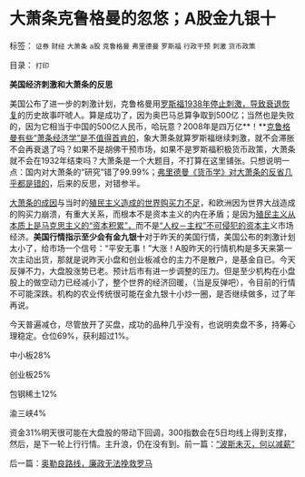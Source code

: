 # 大萧条克鲁格曼的忽悠；A股金九银十

标签： `证券` `财经` `大萧条` `a股` `克鲁格曼` `弗里德曼` `罗斯福` `行政干预` `刺激` `货币政策` 

目录： `打印`

**美国经济刺激和大萧条的反思**

美国公布了进一步的刺激计划，克鲁格曼用[罗斯福1938年停止刺激，导致衰退恢复](../../../2009/12/26/“看得见的手”催化了大萧条.md)的历史故事吓唬人。算是成功了，因为奥巴马总算争取到500亿；当然也是失败的，因为它相当于中国的500亿人民币，哈玩意？2008年是四万亿**！**[克鲁格曼有些“萧条经济学”是不值得首肯的](../../../2010/7/16/克鲁格曼示范大师级诡辩.md)，象大萧条就算罗斯福继续刺激，就不会滞胀不会再衰退了吗？如果不是胡佛干预市场，如果不是罗斯福积极货币政策，大萧条就不会在1932年结束吗？大萧条是一个大题目，不打算在这里铺张。只想说明一点：国内对大萧条的“研究”错了99.99%；[弗里德曼《货币学》对大萧条的反省几乎都是错的](../../../2009/11/10/米尔顿弗里德曼和马克思观点相同的错误.md)，后来的反思，对错参半。



[大萧条的成因](../../../2010/4/24/生产供给和消费需求严重失衡，中国或将步入大萧条.md)与当时的[殖民主义造成的世界购买力不足](../../../2010/8/31/反驳西方指责中国殖民非洲.md)，和欧洲因为世界大战造成的购买力崩溃，有重大关系，而根本不是资本主义的内在矛盾；是因为[殖民主义从本质上是马克思主义的“资本积累”，](../../../2010/8/27/罗马屯积金银制造通胀;300年货币崩溃只用了三年！.md)而不是[“人权－主权”不可侵犯的资本主](../../../2010/1/22/人权是最强大的国际贸易保护壁垒.md)义市场经济。**美国行情指示至少会有金九银十**对于昨天的美国行情，美国公布的刺激计划太小了，给市场一个信号：“平安无事！”大涨！A股昨天的行情机构是多天来第一次主动出货，那就是说昨天小盘和创业板减仓的主力不是散户，是基金自已。今天反弹不力，大盘股涨势已老。预计后市有进一步调整的压力。但是至少机构在小盘股上的做空动力已经减小了，整个世界的经济回暖，（当是反弹吧），令目前的行情不可能深跌。机构的农业传统很可能在金九银十小炒一圈，是否继续做多，过了年再说。



今天普遍减仓，尽管放开了买盘，成功的品种几乎没有，也说明卖盘不多，持筹心理稳定。仓位69%，获利超过1%。

中小板28%

创业板25%

包钢稀土12%

渝三峡4%

资金31%明天很可能在大盘股的带动下回调，300指数会在5日均线上得到支撑，然后，是下一轮上行行情。主升浪，仍在没有到。前一篇：[“波斯未灭，何以减薪”](../../../2010/9/6/“波斯未灭，何以减薪”.md)

后一篇：[奥勒良路线，廉政无法挽救罗马](../../../2010/9/7/奥勒良路线，廉政无法挽救罗马.md)